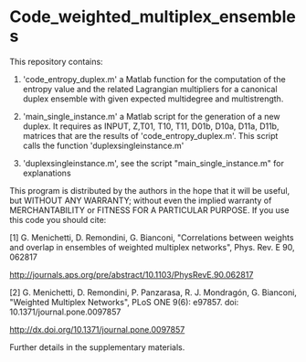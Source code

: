 # Code_weighted_multiplex_ensembles
This repository contains:

1) 'code_entropy_duplex.m' a Matlab function for the computation of the entropy value and the related Lagrangian multipliers for a canonical duplex ensemble with given expected multidegree and multistrength.

2) 'main_single_instance.m' a Matlab script for the generation of a new duplex. It requires as INPUT, Z,T01, T10, T11, D01b, D10a, D11a, D11b, matrices that are the results of 'code_entropy_duplex.m'. This script calls the function 'duplexsingleinstance.m'

3) 'duplexsingleinstance.m',  see the script "main_single_instance.m" for explanations

This program is distributed by the authors in the hope that it will be useful, but WITHOUT ANY WARRANTY; without even the implied warranty of MERCHANTABILITY or FITNESS FOR A PARTICULAR PURPOSE. If you use this code you should cite:

[1] G. Menichetti, D. Remondini, G. Bianconi, "Correlations between weights and overlap in ensembles of weighted multiplex networks", Phys. Rev. E 90, 062817

http://journals.aps.org/pre/abstract/10.1103/PhysRevE.90.062817

[2] G. Menichetti, D. Remondini, P. Panzarasa, R. J. Mondragón, G. Bianconi, "Weighted Multiplex Networks", PLoS ONE 9(6): e97857. doi: 10.1371/journal.pone.0097857

http://dx.doi.org/10.1371/journal.pone.0097857

Further details in the supplementary materials.
